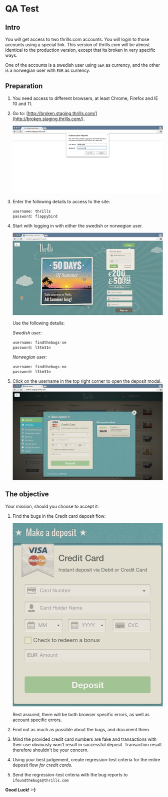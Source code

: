 # QA Test

## Intro
You will get access to two thrills.com accounts.
You will login to those accounts using a special link. This version of thrills.com will be almost identical to the production version, except that its broken in very specific ways.

One of the accounts is a swedish user using `SEK` as currency, and the other is a norwegian user with `EUR` as currency.

## Preparation

1. You need access to different browsers, at least Chrome, Firefox and IE 10 and 11.

2. Go to: [http://broken.staging.thrills.com/](http://broken.staging.thrills.com/).

    ![.htaccess](images/qa-htaccess.png)

3. Enter the following details to  access to the site:

    ```
    username: thrills
    password: flappybird
    ```

4. Start with logging in with either the swedish or norwegian user.

    ![login](images/qa-login.png)

    Use the following details:

    *Swedish user:*
    ```
    username: findthebugs-se
    password: l3tm31n
    ```

    *Norwegian user:*

    ```
    username: findthebugs-no
    password: l3tm31n
    ```

5. Click on the username in the top right corner to open the deposit modal.
    ![modal](images/qa-deposit-modal.png)


## The objective

Your mission, should you choose to accept it:

1. Find the bugs in the Credit card deposit flow:

    ![modal](images/qa-deposit-window.png)

    Rest assured, there will be both browser specific errors, as well as account specific errors.

2. Find out as much as possible about the bugs, and document them.

3. Mind the provided credit card numbers are fake and transactions with their use obviously won't result in successful deposit. Transaction result therefore shouldn't be your concern.

4. Using your best judgement, create regression-test criteria for the entire deposit flow _for credit cards_.

5. Send the regression-test criteria with the bug reports to `ifoundthebugs@thrills.com`

**Good Luck! :-)**
